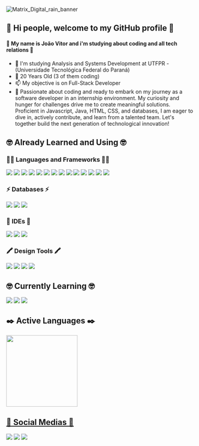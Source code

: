 ![Matrix_Digital_rain_banner](https://github.com/JVPCoder/JVPCoder/assets/87663301/ddb7c3dd-871c-45e0-be6d-6984c94fdc79)
          
## 👋 Hi people, welcome to my GitHub profile 👋
#### 🤖 My name is João Vitor and i'm studying about coding and all tech relations 🤖

 - 🤔 I'm studying Analysis and Systems Development at UTFPR - (Universidade Tecnológica Federal do Paraná)
 - 🌱 20 Years Old (3 of them coding)
 - 📫 My objective is on Full-Stack Developer
 - 🚀 Passionate about coding and ready to embark on my journey as a software developer in an internship environment. My curiosity and hunger for challenges drive me to create meaningful solutions.
   Proficient in Javascript, Java, HTML, CSS, and databases, I am eager to dive in, actively contribute, and learn from a talented team. Let's together build the next generation of technological innovation!
   

## 🤓 Already Learned and Using 🤓
### 👩‍💻 Languages and Frameworks 👩‍💻
<img loading="lazy" src="https://img.shields.io/badge/HTML5-E34F26?style=for-the-badge&logo=html5&logoColor=white"/> <img loading="lazy" src="https://img.shields.io/badge/CSS3-1572B6?style=for-the-badge&logo=css3&logoColor=white"/> <img loading="lazy" src="https://img.shields.io/badge/JavaScript-323330?style=for-the-badge&logo=javascript&logoColor=F7DF1E"/> <img loading="lazy" src="https://img.shields.io/badge/PHP-777BB4?style=for-the-badge&logo=php&logoColor=white"/> <img loading="lazy" src="https://img.shields.io/badge/TypeScript-007ACC?style=for-the-badge&logo=typescript&logoColor=white"/> <img loading="lazy" src="https://img.shields.io/badge/Node%20js-339933?style=for-the-badge&logo=nodedotjs&logoColor=white"/> <img loading="lazy" src="https://img.shields.io/badge/Angular-DD0031?style=for-the-badge&logo=angular&logoColor=white"/> <img loading="lazy" src="https://img.shields.io/badge/React-20232A?style=for-the-badge&logo=react&logoColor=61DAFB"/> <img loading="lazy" src="https://img.shields.io/badge/Spring-6DB33F?style=for-the-badge&logo=spring&logoColor=white"/> <img loading="lazy" src="https://img.shields.io/badge/Bootstrap-563D7C?style=for-the-badge&logo=bootstrap&logoColor=white"/> <img loading="lazy" src="https://img.shields.io/badge/Swagger-85EA2D?style=for-the-badge&logo=Swagger&logoColor=white"/> <img loading="lazy" src="https://img.shields.io/badge/Junit5-25A162?style=for-the-badge&logo=junit5&logoColor=white"/> <img loading="lazy" src="https://img.shields.io/badge/jQuery-0769AD?style=for-the-badge&logo=jquery&logoColor=white"/> <img loading="lazy" src="https://img.shields.io/badge/Python-FFD43B?style=for-the-badge&logo=python&logoColor=blue"/>
### ⚡ Databases ⚡
<img loading="lazy" src="https://img.shields.io/badge/PostgreSQL-316192?style=for-the-badge&logo=postgresql&logoColor=white"/> <img loading="lazy" src="https://img.shields.io/badge/MongoDB-4EA94B?style=for-the-badge&logo=mongodb&logoColor=white"/> <img loading="lazy" src="https://img.shields.io/badge/MySQL-005C84?style=for-the-badge&logo=mysql&logoColor=white"/>
### 🔌 IDEs 🔌
<img loading="lazy" src="https://img.shields.io/badge/Eclipse-2C2255?style=for-the-badge&logo=eclipse&logoColor=white"/> <img loading="lazy" src="https://img.shields.io/badge/VSCode-0078D4?style=for-the-badge&logo=visual%20studio%20code&logoColor=white"/> <img loading="lazy" src="https://img.shields.io/badge/IntelliJ_IDEA-000000.svg?style=for-the-badge&logo=intellij-idea&logoColor=white"/>
### 🖍 Design Tools 🖍
<img loading="lazy" src="https://img.shields.io/badge/Figma-F24E1E?style=for-the-badge&logo=figma&logoColor=white"/> <img loading="lazy" src="https://img.shields.io/badge/Canva-%2300C4CC.svg?&style=for-the-badge&logo=Canva&logoColor=white"/> <img loading="lazy" src="https://img.shields.io/badge/Adobe%20Photoshop-31A8FF?style=for-the-badge&logo=Adobe%20Photoshop&logoColor=black"/> <img loading="lazy" src="https://img.shields.io/badge/Adobe%20Illustrator-FF9A00?style=for-the-badge&logo=adobe%20illustrator&logoColor=white"/>      

## 🤓 Currently Learning 🤓
<img loading="lazy" src="https://img.shields.io/badge/Docker-2CA5E0?style=for-the-badge&logo=docker&logoColor=white"/> <img loading="lazy" src="https://img.shields.io/badge/Vue%20js-35495E?style=for-the-badge&logo=vuedotjs&logoColor=4FC08D"/> <img loading="lazy" src="https://img.shields.io/badge/next%20js-000000?style=for-the-badge&logo=nextdotjs&logoColor=white"/>  
                   

## ✒️ Active Languages ✒️

<div>
<a href="https://github.com/JVPCoder">
<img loading="lazy" height="190em" src="https://github-readme-stats.vercel.app/api/top-langs/?username=JVPCoder&layout=compact&langs_count=7&theme=dracula"/>
</div>


## 🌟 Social Medias 🌟

<div>
<a href="https://instagram.com/jvq_pires" target="_blank"><img loading="lazy" src="https://img.shields.io/badge/-Instagram-%23E4405F?style=for-the-badge&logo=instagram&logoColor=white" target="_blank"></a>
<a href="https://www.twitch.tv/darky1411" target="_blank"><img loading="lazy" src="https://img.shields.io/badge/Twitch-9146FF?style=for-the-badge&logo=twitch&logoColor=white" target="_blank"></a>
<a href="https://www.linkedin.com/in/joão-vitor-queiroz-de-campos-pires-818548288" target="_blank"><img loading="lazy" src="https://img.shields.io/badge/-LinkedIn-%230077B5?style=for-the-badge&logo=linkedin&logoColor=white" target="_blank"></a>   
</div>
